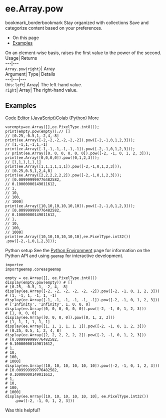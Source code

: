  
#  ee.Array.pow 
bookmark_borderbookmark Stay organized with collections  Save and categorize content based on your preferences.
  * On this page
  * [Examples](https://developers.google.com/earth-engine/apidocs/ee-array-pow#examples)


On an element-wise basis, raises the first value to the power of the second. 
Usage| Returns  
---|---  
`Array.pow(right)`| Array  
Argument| Type| Details  
---|---|---  
this: `left`| Array| The left-hand value.  
`right`| Array| The right-hand value.  
## Examples
[Code Editor (JavaScript)](https://developers.google.com/earth-engine/apidocs/ee-array-pow#code-editor-javascript-sample)[Colab (Python)](https://developers.google.com/earth-engine/apidocs/ee-array-pow#colab-python-sample) More
```
varempty=ee.Array([],ee.PixelType.int8());
print(empty.pow(empty));// []
// [0.25,-0.5,1,-2,4,-8]
print(ee.Array([-2,-2,-2,-2,-2,-2]).pow([-2,-1,0,1,2,3]));
// [1,-1,1,-1,1,-1]
print(ee.Array([-1,-1,-1,-1,-1,-1]).pow([-2,-1,0,1,2,3]));
// print(ee.Array([0, 0, 0, 0, 0, 0]).pow([-2, -1, 0, 1, 2, 3]));
print(ee.Array([0,0,0,0]).pow([0,1,2,3]));
// [1,1,1,1,1,1]
print(ee.Array([1,1,1,1,1,1]).pow([-2,-1,0,1,2,3]));
// [0.25,0.5,1,2,4,8]
print(ee.Array([2,2,2,2,2,2]).pow([-2,-1,0,1,2,3]));
// [0.009999999776482582,
// 0.10000000149011612,
// 1,
// 10,
// 100,
// 1000]
print(ee.Array([10,10,10,10,10,10]).pow([-2,-1,0,1,2,3]));
// [0.009999999776482582,
// 0.10000000149011612,
// 1,
// 10,
// 100,
// 1000]
print(ee.Array([10,10,10,10,10,10],ee.PixelType.int32())
.pow([-2,-1,0,1,2,3]));
```
Python setup
See the [ Python Environment](https://developers.google.com/earth-engine/guides/python_install) page for information on the Python API and using `geemap` for interactive development.
```
importee
importgeemap.coreasgeemap
```
```
empty = ee.Array([], ee.PixelType.int8())
display(empty.pow(empty)) # []
# [0.25, -0.5, 1, -2, 4, -8]
display(ee.Array([-2, -2, -2, -2, -2, -2]).pow([-2, -1, 0, 1, 2, 3]))
# [1, -1, 1, -1, 1, -1]
display(ee.Array([-1, -1, -1, -1, -1, -1]).pow([-2, -1, 0, 1, 2, 3]))
# ['Infinity', 'Infinity', 1, 0, 0, 0]
display(ee.Array([0, 0, 0, 0, 0, 0]).pow([-2, -1, 0, 1, 2, 3]))
# [1, 0, 0, 0]
display(ee.Array([0, 0, 0, 0]).pow([0, 1, 2, 3]))
# [1, 1, 1, 1, 1, 1]
display(ee.Array([1, 1, 1, 1, 1, 1]).pow([-2, -1, 0, 1, 2, 3]))
# [0.25, 0.5, 1, 2, 4, 8]
display(ee.Array([2, 2, 2, 2, 2, 2]).pow([-2, -1, 0, 1, 2, 3]))
# [0.009999999776482582,
# 0.10000000149011612,
# 1,
# 10,
# 100,
# 1000]
display(ee.Array([10, 10, 10, 10, 10, 10]).pow([-2, -1, 0, 1, 2, 3]))
# [0.009999999776482582,
# 0.10000000149011612,
# 1,
# 10,
# 100,
# 1000]
display(ee.Array([10, 10, 10, 10, 10, 10], ee.PixelType.int32())
    .pow([-2, -1, 0, 1, 2, 3]))
```

Was this helpful?
